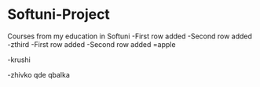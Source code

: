# Softuni-Project
Courses from my education in Softuni
-First row added
-Second row added
-zthird
-First row added
-Second row added
=apple

-krushi


-zhivko qde qbalka
